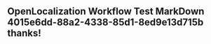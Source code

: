 <properties
ms.topic="hero-topic1"
ms.test1="hero-topic"
ms.test2="test"/>

## OpenLocalization Workflow Test MarkDown 4015e6dd-88a2-4338-85d1-8ed9e13d715b thanks!
